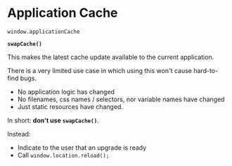 Application Cache
====

`window.applicationCache`

**`swapCache()`**

This makes the latest cache update available to the current application.

There is a very limited use case in which using this won't cause hard-to-find bugs.

  * No application logic has changed
  * No filenames, css names / selectors, nor variable names have changed
  * Just static resources have changed.

In short: **don't use `swapCache()`**.

Instead:

  * Indicate to the user that an upgrade is ready
  * Call `window.location.reload();`
